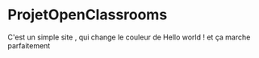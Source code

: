 # ProjetOpenClassrooms
C'est un simple site , qui change le couleur de Hello world !
et ça marche parfaitement